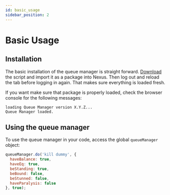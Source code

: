 ```yaml
---
id: basic_usage
sidebar_position: 2
---
```

# Basic Usage #

## Installation ##

The basic installation of the queue manager is straight forward. [Download](https://keneanung.github.io/nexus-scripts/queueManager.nxs) the script and import it as a package into Nexus. Then log out and reload the tab before logging in again. That makes sure everything is loaded fresh.

If you want make sure that package is properly loaded, check the browser console for the following messages:

```
loading Queue Manager version X.Y.Z...
Queue Manager loaded.
```

## Using the queue manager ##

To use the queue manager in your code, access the global `queueManager` object:

```js
queueManager.do('kill dummy', {
  haveBalance: true,
  haveEq: true,
  beStanding: true,
  beBound: false,
  beStunned: false,
  haveParalysis: false
}, true);
```
